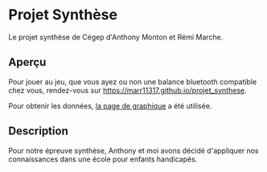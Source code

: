 # Projet Synthèse

Le projet synthèse de Cégep d'Anthony Monton et Rémi Marche.

## Aperçu

Pour jouer au jeu, que vous ayez ou non une balance bluetooth compatible chez vous, rendez-vous sur <https://marr11317.github.io/projet_synthese>.

Pour obtenir les données, [la page de graphique](https://marr11317.github.io/projet_synthese/graph) a été utilisée.

## Description

Pour notre épreuve synthèse, Anthony et moi avons décidé d'appliquer nos connaissances dans une école pour enfants handicapés.
